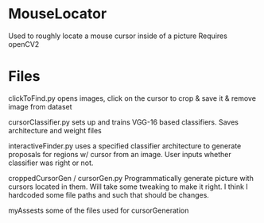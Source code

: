 # MouseLocator
Used to roughly locate a mouse cursor inside of a picture
Requires openCV2

# Files
clickToFind.py
	opens images, click on the cursor to crop & save it & remove image from dataset

cursorClassifier.py
	sets up and trains VGG-16 based classifiers. Saves architecture and weight files

interactiveFinder.py
	uses a specified classifier architecture to generate proposals for regions w/ cursor from an image. User inputs whether classifier was right or not.

croppedCursorGen / cursorGen.py
	Programmatically generate picture with cursors located in them. Will take some tweaking to make it right. I think I hardcoded some file paths and such that should be changes.

myAssests
	some of the files used for cursorGeneration